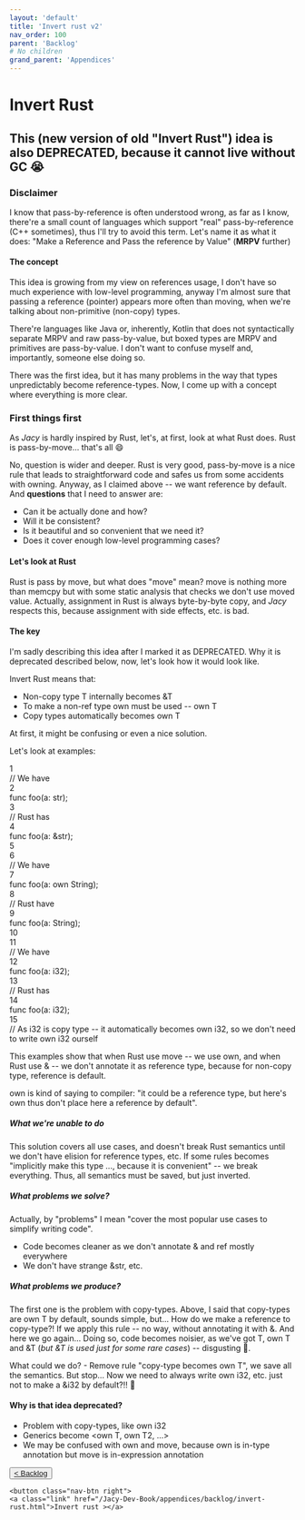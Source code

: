 ```yaml
---
layout: 'default'
title: 'Invert rust v2'
nav_order: 100
parent: 'Backlog'
# No children
grand_parent: 'Appendices'
---
```


# Invert Rust

## This (new version of old "Invert Rust") idea is also DEPRECATED, because it cannot live without GC 😭

### Disclaimer

I know that pass-by-reference is often understood wrong, as far as I know, there're a small count of languages which
support "real" pass-by-reference (C++ sometimes), thus I'll try to avoid this term. Let's name it as what it does: "Make
a Reference and Pass the reference by Value" (__MRPV__ further)

#### The concept

This idea is growing from my view on references usage, I don't have so much experience with low-level programming,
anyway I'm almost sure that passing a reference (pointer) appears more often than moving, when we're talking about
non-primitive (non-copy) types.

There're languages like Java or, inherently, Kotlin that does not syntactically separate MRPV and raw pass-by-value, but
boxed types are MRPV and primitives are pass-by-value. I don't want to confuse myself and, importantly, someone else
doing so.

There was the first idea, but it has many problems in the way that types unpredictably become reference-types.
Now, I come up with a concept where everything is more clear.

### First things first

As *Jacy* is hardly inspired by Rust, let's, at first, look at what Rust does. Rust is pass-by-move... that's all 😄

No, question is wider and deeper. Rust is very good, pass-by-move is a nice rule that leads to straightforward code and
safes us from some accidents with owning. Anyway, as I claimed above -- we want reference by default. And __questions__
that I need to answer are:

- Can it be actually done and how?
- Will it be consistent?
- Is it beautiful and so convenient that we need it?
- Does it cover enough low-level programming cases?

#### Let's look at Rust

Rust is pass by move, but what does "move" mean? <span class="inline-code line-numbers highlight-jc hljs"><span class="hljs-keyword">move</span></span> is nothing more than <span class="inline-code line-numbers highlight-jc hljs">memcpy</span> but with some static analysis that checks we don't use moved value.
Actually, assignment in Rust is always byte-by-byte copy, and *Jacy* respects this, because assignment with side effects, etc. is bad.

#### The key

I'm sadly describing this idea after I marked it as DEPRECATED. Why it is deprecated described below, now, let's look how it would look like.

Invert Rust means that:

- Non-copy type <span class="inline-code line-numbers highlight-jc hljs">T</span> internally becomes <span class="inline-code line-numbers highlight-jc hljs">&amp;T</span>
- To make a non-ref type <span class="inline-code line-numbers highlight-jc hljs">own</span> must be used -- <span class="inline-code line-numbers highlight-jc hljs">own T</span>
- Copy types automatically becomes <span class="inline-code line-numbers highlight-jc hljs">own T</span>

At first, it might be confusing or even a nice solution.

Let's look at examples:

<div class="code-fence highlight-jc hljs">
            <div class="line-num" data-line-num="1">1</div><div class="line"><span class="hljs-comment">// We have</span></div><div class="line-num" data-line-num="2">2</div><div class="line"><span class="hljs-keyword">func</span> <span class="hljs-title function_">foo</span>(a: <span class="hljs-type">str</span>);</div><div class="line-num" data-line-num="3">3</div><div class="line"><span class="hljs-comment">// Rust has</span></div><div class="line-num" data-line-num="4">4</div><div class="line"><span class="hljs-keyword">func</span> <span class="hljs-title function_">foo</span>(a: &amp;<span class="hljs-type">str</span>);</div><div class="line-num" data-line-num="5">5</div><div class="line"></div><div class="line-num" data-line-num="6">6</div><div class="line"><span class="hljs-comment">// We have</span></div><div class="line-num" data-line-num="7">7</div><div class="line"><span class="hljs-keyword">func</span> <span class="hljs-title function_">foo</span>(a: own <span class="hljs-type">String</span>);</div><div class="line-num" data-line-num="8">8</div><div class="line"><span class="hljs-comment">// Rust have</span></div><div class="line-num" data-line-num="9">9</div><div class="line"><span class="hljs-keyword">func</span> <span class="hljs-title function_">foo</span>(a: <span class="hljs-type">String</span>);</div><div class="line-num" data-line-num="10">10</div><div class="line"></div><div class="line-num" data-line-num="11">11</div><div class="line"><span class="hljs-comment">// We have</span></div><div class="line-num" data-line-num="12">12</div><div class="line"><span class="hljs-keyword">func</span> <span class="hljs-title function_">foo</span>(a: <span class="hljs-type">i32</span>);</div><div class="line-num" data-line-num="13">13</div><div class="line"><span class="hljs-comment">// Rust has</span></div><div class="line-num" data-line-num="14">14</div><div class="line"><span class="hljs-keyword">func</span> <span class="hljs-title function_">foo</span>(a: <span class="hljs-type">i32</span>);</div><div class="line-num" data-line-num="15">15</div><div class="line"><span class="hljs-comment">// As <span class="inline-code line-numbers highlight-jc hljs"><span class="hljs-type">i32</span></span> is copy type -- it automatically becomes <span class="inline-code line-numbers highlight-jc hljs">own <span class="hljs-type">i32</span></span>, so we don&#x27;t need to write <span class="inline-code line-numbers highlight-jc hljs">own <span class="hljs-type">i32</span></span> ourself </span></div>
        </div>

This examples show that when Rust use move -- we use <span class="inline-code line-numbers highlight-jc hljs">own</span>, and when Rust use <span class="inline-code line-numbers highlight-jc hljs">&amp;</span> -- we don't annotate it as reference type, because for non-copy type, reference is default.

<span class="inline-code line-numbers highlight-jc hljs">own</span> is kind of saying to compiler: "it could be a reference type, but here's <span class="inline-code line-numbers highlight-jc hljs">own</span> thus don't place here a reference by default".

##### What we're unable to do

This solution covers all use cases, and doesn't break Rust semantics until we don't have elision for reference types, etc.
If some rules becomes "implicitly make this type ..., because it is convenient" -- we break everything.
Thus, all semantics must be saved, but just inverted.

##### What problems we solve?

Actually, by "problems" I mean "cover the most popular use cases to simplify writing code".

- Code becomes cleaner as we don't annotate <span class="inline-code line-numbers highlight-jc hljs">&amp;</span> and <span class="inline-code line-numbers highlight-jc hljs"><span class="hljs-keyword">ref</span></span> mostly everywhere
- We don't have strange <span class="inline-code line-numbers highlight-jc hljs">&amp;<span class="hljs-type">str</span></span>, etc.

##### What problems we produce?

The first one is the problem with copy-types. Above, I said that copy-types are <span class="inline-code line-numbers highlight-jc hljs">own T</span> by default, sounds simple, but... How do we make a reference to copy-type?!
If we apply this rule -- no way, without annotating it with <span class="inline-code line-numbers highlight-jc hljs">&amp;</span>.
And here we go again... Doing so, code becomes noisier, as we've got <span class="inline-code line-numbers highlight-jc hljs">T</span>, <span class="inline-code line-numbers highlight-jc hljs">own T</span> and <span class="inline-code line-numbers highlight-jc hljs">&amp;T</span> (*but <span class="inline-code line-numbers highlight-jc hljs">&amp;T</span> is used just for some rare cases*) -- disgusting 🤢.

What could we do? - Remove rule "copy-type becomes <span class="inline-code line-numbers highlight-jc hljs">own T</span>", we save all the semantics.
But stop... Now we need to always write <span class="inline-code line-numbers highlight-jc hljs">own <span class="hljs-type">i32</span></span>, etc. just not to make a <span class="inline-code line-numbers highlight-jc hljs">&amp;<span class="hljs-type">i32</span></span> by default?!! 🤦

#### Why is that idea deprecated?

- Problem with copy-types, like <span class="inline-code line-numbers highlight-jc hljs">own <span class="hljs-type">i32</span></span>
- Generics become <span class="inline-code line-numbers highlight-jc hljs">&lt;own T, own T2, ...&gt;</span>
- We may be confused with <span class="inline-code line-numbers highlight-jc hljs">own</span> and <span class="inline-code line-numbers highlight-jc hljs"><span class="hljs-keyword">move</span></span>, because <span class="inline-code line-numbers highlight-jc hljs">own</span> is in-type annotation but <span class="inline-code line-numbers highlight-jc hljs"><span class="hljs-keyword">move</span></span> is in-expression annotation
<div class="nav-btn-block">
    <button class="nav-btn left">
    <a class="link" href="/Jacy-Dev-Book/appendices/backlog/index.html">< Backlog</a>
</button>

    <button class="nav-btn right">
    <a class="link" href="/Jacy-Dev-Book/appendices/backlog/invert-rust.html">Invert rust ></a>
</button>

</div>
